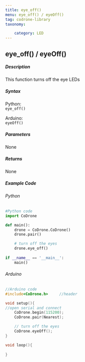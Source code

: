 ```yaml
---
title: eye_off()
menu: eye_off() / eyeOff()
tag: codrone-library
taxonomy:

	category: LED
---
```


## eye_off() / eyeOff()

##### Description

This function turns off the eye LEDs

##### Syntax
Python:<br />
```eye_off()```<br />

Arduino:<br />
```eyeOff()```<br />

##### Parameters

None

##### Returns

None

##### Example Code
###### Python
```python
#Python code
import CoDrone

def main():
	drone = CoDrone.CoDrone()
	drone.pair()

	# turn off the eyes
	drone.eye_off()
	
if __name__ == '__main__':
	main()

```
###### Arduino
```c
//Arduino code
#include<CoDrone.h>		//header

void setup(){
//open serial and connect
	CoDrone.begin(115200);
	CoDrone.pair(Nearest);

	// turn off the eyes
	CoDrone.eyeOff();
}

void loop(){
	
}

```